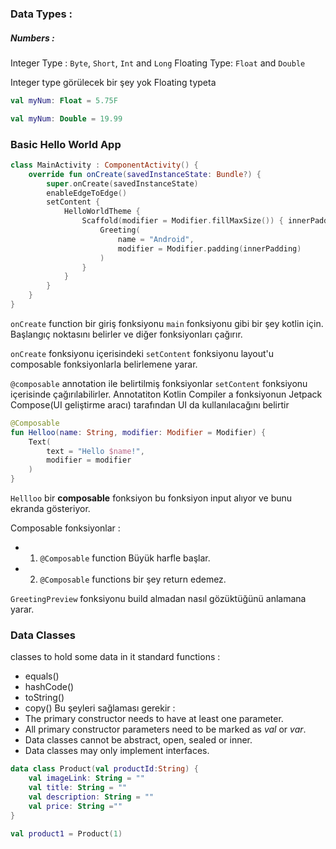
### Data Types : 

#####  Numbers : 

Integer Type : `Byte`, `Short`, `Int` and `Long`
Floating Type: `Float` and `Double`

Integer type görülecek bir şey yok 
Floating typeta 
```kotlin title:'Float type sonuna F eklenmiş "." dan sonra 6 veya 7 sayıdan oluşur'
val myNum: Float = 5.75F
```
```kotlin title:'"." dan sonra 15 sayıdan oluşur'
val myNum: Double = 19.99
```


### Basic Hello World App
```kotlin 
class MainActivity : ComponentActivity() {  
    override fun onCreate(savedInstanceState: Bundle?) {  
        super.onCreate(savedInstanceState)  
        enableEdgeToEdge()  
        setContent {  
            HelloWorldTheme {  
                Scaffold(modifier = Modifier.fillMaxSize()) { innerPadding -> 
                    Greeting(  
                        name = "Android",  
                        modifier = Modifier.padding(innerPadding)  
                    )  
                }  
            }
        }
    }  
}
```

`onCreate` function bir giriş fonksiyonu `main` fonksiyonu gibi bir şey kotlin için. Başlangıç noktasını belirler ve diğer fonksiyonları çağırır.

`onCreate` fonksiyonu içerisindeki `setContent` fonksiyonu  layout'u composable fonksiyonlarla belirlemene yarar.

`@composable` annotation ile belirtilmiş fonksiyonlar `setContent` fonksiyonu içerisinde çağırılabilirler. Annotatiton Kotlin Compiler a fonksiyonun Jetpack Compose(UI geliştirme aracı) tarafından UI da kullanılacağını belirtir  

```kotlin
@Composable  
fun Helloo(name: String, modifier: Modifier = Modifier) {  
    Text(  
        text = "Hello $name!",  
        modifier = modifier  
    )  
}
```

`Hellloo` bir **composable** fonksiyon bu fonksiyon input alıyor ve bunu ekranda gösteriyor.

Composable fonksiyonlar :
- 1. `@Composable` function Büyük harfle başlar.
- 2. `@Composable` functions bir şey return edemez.

`GreetingPreview` fonksiyonu build almadan nasıl gözüktüğünü anlamana yarar. 


### Data Classes 

classes to hold some data in it
standard functions :
- equals()
- hashCode()
- toString()
- copy()
Bu şeyleri sağlaması gerekir : 
- The primary constructor needs to have at least one parameter.
- All primary constructor parameters need to be marked as _val_ or _var_.
- Data classes cannot be abstract, open, sealed or inner.
- Data classes may only implement interfaces.
```kotlin
data class Product(val productId:String) {  
    val imageLink: String = ""  
    val title: String = ""  
    val description: String = ""  
    val price: String =""  
}

val product1 = Product(1)
```

